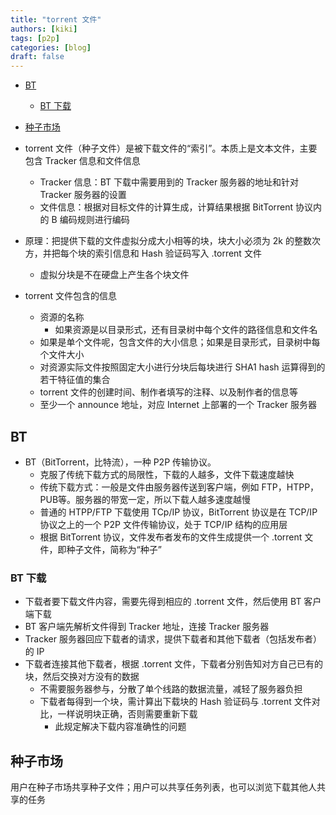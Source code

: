 ```yaml
---
title: "torrent 文件"
authors: [kiki]
tags: [p2p]
categories: [blog]
draft: false
---
```


- [BT](#bt)
  - [BT 下载](#bt-%e4%b8%8b%e8%bd%bd)
- [种子市场](#%e7%a7%8d%e5%ad%90%e5%b8%82%e5%9c%ba)

- torrent 文件（种子文件）是被下载文件的“索引”。本质上是文本文件，主要包含 Tracker 信息和文件信息
  - Tracker 信息：BT 下载中需要用到的 Tracker 服务器的地址和针对 Tracker 服务器的设置
  - 文件信息：根据对目标文件的计算生成，计算结果根据 BitTorrent 协议内的 B 编码规则进行编码
- 原理：把提供下载的文件虚拟分成大小相等的块，块大小必须为 2k 的整数次方，并把每个块的索引信息和 Hash 验证码写入 .torrent 文件
  - 虚拟分块是不在硬盘上产生各个块文件
- torrent 文件包含的信息
  - 资源的名称
    - 如果资源是以目录形式，还有目录树中每个文件的路径信息和文件名
  - 如果是单个文件呢，包含文件的大小信息；如果是目录形式，目录树中每个文件大小
  - 对资源实际文件按照固定大小进行分块后每块进行 SHA1 hash 运算得到的若干特征值的集合
  - torrent 文件的创建时间、制作者填写的注释、以及制作者的信息等
  - 至少一个 announce 地址，对应 Internet 上部署的一个 Tracker 服务器

## BT

- BT（BitTorrent，比特流），一种 P2P 传输协议。
  - 克服了传统下载方式的局限性，下载的人越多，文件下载速度越快
  - 传统下载方式：一般是文件由服务器传送到客户端，例如 FTP，HTPP，PUB等。服务器的带宽一定，所以下载人越多速度越慢
  - 普通的 HTPP/FTP 下载使用 TCp/IP 协议，BitTorrent 协议是在 TCP/IP 协议之上的一个 P2P 文件传输协议，处于 TCP/IP 结构的应用层
  - 根据 BitTorrent 协议，文件发布者发布的文件生成提供一个 .torrent 文件，即种子文件，简称为“种子”

### BT 下载

- 下载者要下载文件内容，需要先得到相应的 .torrent 文件，然后使用 BT 客户端下载
- BT 客户端先解析文件得到 Tracker 地址，连接 Tracker 服务器
- Tracker 服务器回应下载者的请求，提供下载者和其他下载者（包括发布者）的 IP
- 下载者连接其他下载者，根据 .torrent 文件，下载者分别告知对方自己已有的块，然后交换对方没有的数据
  - 不需要服务器参与，分散了单个线路的数据流量，减轻了服务器负担
  - 下载者每得到一个块，需计算出下载块的 Hash 验证码与 .torrent 文件对比，一样说明块正确，否则需要重新下载
    - 此规定解决下载内容准确性的问题

## 种子市场

用户在种子市场共享种子文件；用户可以共享任务列表，也可以浏览下载其他人共享的任务
